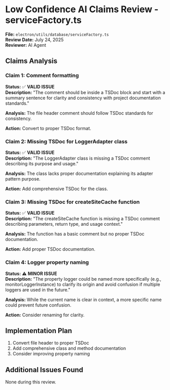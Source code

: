 # Low Confidence AI Claims Review - serviceFactory.ts

**File:** `electron/utils/database/serviceFactory.ts`  
**Review Date:** July 24, 2025  
**Reviewer:** AI Agent

## Claims Analysis

### Claim 1: Comment formatting

**Status:** ✅ **VALID ISSUE**  
**Description:** "The comment should be inside a TSDoc block and start with a summary sentence for clarity and consistency with project documentation standards."

**Analysis:** The file header comment should follow TSDoc standards for consistency.

**Action:** Convert to proper TSDoc format.

### Claim 2: Missing TSDoc for LoggerAdapter class

**Status:** ✅ **VALID ISSUE**  
**Description:** "The LoggerAdapter class is missing a TSDoc comment describing its purpose and usage."

**Analysis:** The class lacks proper documentation explaining its adapter pattern purpose.

**Action:** Add comprehensive TSDoc for the class.

### Claim 3: Missing TSDoc for createSiteCache function

**Status:** ✅ **VALID ISSUE**  
**Description:** "The createSiteCache function is missing a TSDoc comment describing parameters, return type, and usage context."

**Analysis:** The function has a basic comment but no proper TSDoc documentation.

**Action:** Add proper TSDoc documentation.

### Claim 4: Logger property naming

**Status:** ⚠️ **MINOR ISSUE**  
**Description:** "The property logger could be named more specifically (e.g., monitorLoggerInstance) to clarify its origin and avoid confusion if multiple loggers are used in the future."

**Analysis:** While the current name is clear in context, a more specific name could prevent future confusion.

**Action:** Consider renaming for clarity.

## Implementation Plan

1. Convert file header to proper TSDoc
2. Add comprehensive class and method documentation
3. Consider improving property naming

## Additional Issues Found

None during this review.
